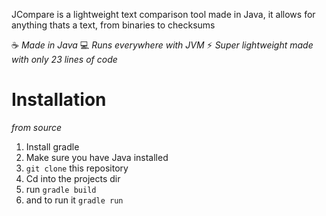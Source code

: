 JCompare is a lightweight text comparison tool made in Java, it allows for anything thats a text, from binaries to checksums

☕ *Made in Java*
💻 *Runs everywhere with JVM*
⚡ *Super lightweight made with only 23 lines of code*

# Installation
*from source*
1. Install gradle
2. Make sure you have Java installed
3. `git clone` this repository
4. Cd into the projects dir
5. run `gradle build`
6. and to run it `gradle run`
